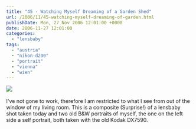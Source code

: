 ```yaml
---
title: "45 - Watching Myself Dreaming of a Garden Shed"
url: /2006/11/45-watching-myself-dreaming-of-garden.html
publishDate: Mon, 27 Nov 2006 12:01:00 +0000
date: 2006-11-27 12:01:00
categories: 
  - "lensbaby"
tags: 
  - "austria"
  - "nikon-d200"
  - "portrait"
  - "vienna"
  - "wien"
---
```

<a href="https://d25zfm9zpd7gm5.cloudfront.net/1200x1200/2006/20061127_123330_ps.jpg"><img src="https://d25zfm9zpd7gm5.cloudfront.net/0600x0600/2006/20061127_123330_ps.jpg"/></a><br/><br/>I've not gone to work, therefore I am restricted to what I see from out of the window of my living room. This is a composite (Surprise!) of a lensbaby shot taken today and two old B&W portraits of myself, the one on the left side a self portrait, both taken with the old Kodak DX7590.
